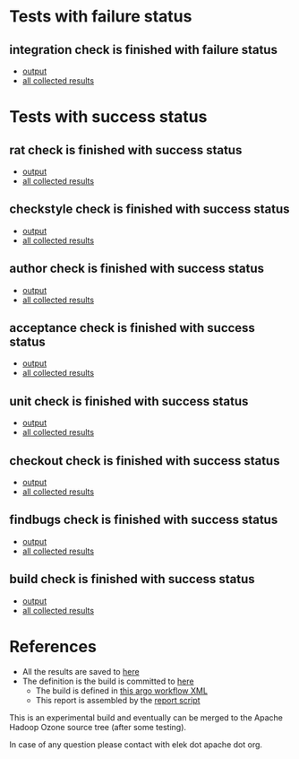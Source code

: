 # Tests with failure status

## integration check is finished with failure status

   * [output](https://raw.githubusercontent.com/elek/ozone-ci/master/byscane/byscane-nightly-20190903-g7cj7/integration/output.log)
   * [all collected results](https://github.com/elek/ozone-ci/tree/master/byscane/byscane-nightly-20190903-g7cj7/integration)



# Tests with success status

## rat check is finished with success status

   * [output](https://raw.githubusercontent.com/elek/ozone-ci/master/byscane/byscane-nightly-20190903-g7cj7/rat/output.log)
   * [all collected results](https://github.com/elek/ozone-ci/tree/master/byscane/byscane-nightly-20190903-g7cj7/rat)


## checkstyle check is finished with success status

   * [output](https://raw.githubusercontent.com/elek/ozone-ci/master/byscane/byscane-nightly-20190903-g7cj7/checkstyle/output.log)
   * [all collected results](https://github.com/elek/ozone-ci/tree/master/byscane/byscane-nightly-20190903-g7cj7/checkstyle)


## author check is finished with success status

   * [output](https://raw.githubusercontent.com/elek/ozone-ci/master/byscane/byscane-nightly-20190903-g7cj7/author/output.log)
   * [all collected results](https://github.com/elek/ozone-ci/tree/master/byscane/byscane-nightly-20190903-g7cj7/author)


## acceptance check is finished with success status

   * [output](https://raw.githubusercontent.com/elek/ozone-ci/master/byscane/byscane-nightly-20190903-g7cj7/acceptance/output.log)
   * [all collected results](https://github.com/elek/ozone-ci/tree/master/byscane/byscane-nightly-20190903-g7cj7/acceptance)


## unit check is finished with success status

   * [output](https://raw.githubusercontent.com/elek/ozone-ci/master/byscane/byscane-nightly-20190903-g7cj7/unit/output.log)
   * [all collected results](https://github.com/elek/ozone-ci/tree/master/byscane/byscane-nightly-20190903-g7cj7/unit)


## checkout check is finished with success status

   * [output](https://raw.githubusercontent.com/elek/ozone-ci/master/byscane/byscane-nightly-20190903-g7cj7/checkout/output.log)
   * [all collected results](https://github.com/elek/ozone-ci/tree/master/byscane/byscane-nightly-20190903-g7cj7/checkout)


## findbugs check is finished with success status

   * [output](https://raw.githubusercontent.com/elek/ozone-ci/master/byscane/byscane-nightly-20190903-g7cj7/findbugs/output.log)
   * [all collected results](https://github.com/elek/ozone-ci/tree/master/byscane/byscane-nightly-20190903-g7cj7/findbugs)


## build check is finished with success status

   * [output](https://raw.githubusercontent.com/elek/ozone-ci/master/byscane/byscane-nightly-20190903-g7cj7/build/output.log)
   * [all collected results](https://github.com/elek/ozone-ci/tree/master/byscane/byscane-nightly-20190903-g7cj7/build)




# References

 * All the results are saved to [here](https://github.com/elek/ozone-ci/tree/master/byscane/byscane-nightly-20190903-g7cj7/)
 * The definition is the build is committed to [here](https://github.com/elek/argo-ozone)
    * The build is defined in [this argo workflow XML](https://github.com/elek/argo-ozone/blob/master/ozone-build.yaml)
    * This report is assembled by the [report script](https://github.com/elek/argo-ozone/blob/master/scripts/report.sh)

This is an experimental build and eventually can be merged to the Apache Hadoop Ozone source tree (after some testing).

In case of any question please contact with elek dot apache dot org.
